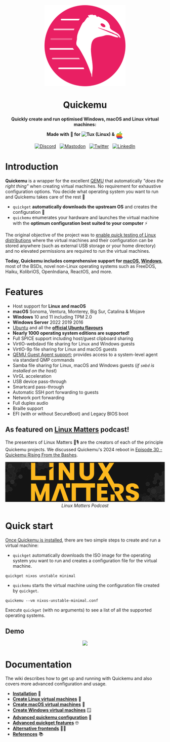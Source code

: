 <div align="center">
<img src=".github/logo.png" alt="Quickemu" width="256" />

# Quickemu

**Quickly create and run optimised Windows, macOS and Linux virtual machines:**

**Made with 💝 for <img src=".github/tux.png" align="top" width="24" alt="Tux (Linux)"/> & <img src=".github/apple.png" align="top" width="24" alt="Apple (macOS)"/>**
</div>

<p align="center">
  &nbsp;<a href="https://wimpysworld.io/discord" target="_blank"><img alt="Discord" src="https://img.shields.io/discord/712850672223125565?style=for-the-badge&logo=discord&logoColor=%23ffffff&label=Discord&labelColor=%234253e8&color=%23e4e2e2"></a>&nbsp;
  &nbsp;<a href="https://fosstodon.org/@wimpy" target="_blank"><img alt="Mastodon" src="https://img.shields.io/badge/Mastodon-6468fa?style=for-the-badge&logo=mastodon&logoColor=%23ffffff"></a>&nbsp;
  &nbsp;<a href="https://twitter.com/m_wimpress" target="_blank"><img alt="Twitter" src="https://img.shields.io/badge/Twitter-303030?style=for-the-badge&logo=x&logoColor=%23ffffff"></a>&nbsp;
  &nbsp;<a href="https://linkedin.com/in/martinwimpress" target="_blank"><img alt="LinkedIn" src="https://img.shields.io/badge/LinkedIn-1667be?style=for-the-badge&logo=linkedin&logoColor=%23ffffff"></a>&nbsp;
</p>


# Introduction

**Quickemu** is a wrapper for the excellent [QEMU](https://www.qemu.org/) that
automatically *"does the right thing"* when creating virtual machines. No
requirement for exhaustive configuration options. You decide what operating
system you want to run and Quickemu takes care of the rest 🤖

- `quickget` **automatically downloads the upstream OS** and creates the configuration 📀
- `quickemu` enumerates your hardware and launches the virtual machine with the **optimum configuration best suited to your computer** ⚡️

The original objective of the project was to [enable quick testing of Linux
distributions](https://github.com/quickemu-project/quickemu/wiki/02-Create-Linux-virtual-machines)
where the virtual machines and their configuration can be stored anywhere (such
as external USB storage or your home directory) and no elevated permissions are
required to run the virtual machines.

**Today, Quickemu includes comprehensive support for [macOS](https://github.com/quickemu-project/quickemu/wiki/03-Create-macOS-virtual-machines),
[Windows](https://github.com/quickemu-project/quickemu/wiki/04-Create-Windows-virtual-machines)**, most of the BSDs, novel non-Linux operating systems such as FreeDOS, Haiku, KolibriOS, OpenIndiana, ReactOS, and more.

# Features

- Host support for **Linux and macOS**
- **macOS** Sonoma, Ventura, Monterey, Big Sur, Catalina & Mojave
- **Windows** 10 and 11 including TPM 2.0
- **Windows Server** 2022 2019 2016
- [Ubuntu](https://ubuntu.com/desktop) and all the **[official Ubuntu
  flavours](https://ubuntu.com/download/flavours)**
- **Nearly 1000 operating system editions are supported!**
- Full SPICE support including host/guest clipboard sharing
- VirtIO-webdavd file sharing for Linux and Windows guests
- VirtIO-9p file sharing for Linux and macOS guests
- [QEMU Guest Agent
  support](https://wiki.qemu.org/Features/GuestAgent); provides access
  to a system-level agent via standard QMP commands
- Samba file sharing for Linux, macOS and Windows guests (*if `smbd`
  is installed on the host*)
- VirGL acceleration
- USB device pass-through
- Smartcard pass-through
- Automatic SSH port forwarding to guests
- Network port forwarding
- Full duplex audio
- Braille support
- EFI (with or without SecureBoot) and Legacy BIOS boot

## As featured on [Linux Matters](https://linuxmatters.sh) podcast!

The presenters of Linux Matters 🐧🎙️ are the creators of each of the principle Quickemu projects. We discussed Quickemu's 2024 reboot in [Episode 30 - Quickemu Rising From the Bashes](https://linuxmatters.sh/30). <!-- and in [Episode 32 - Quick, quicker, quickest](https://linuxmatters.sh/32) [Martin](https://github.com/flexiondotorg) unveils macOS host support for [**Quickemu**](https://github.com/quickemu-project/quickemu), [Mark](https://github.com/marxjohnson) explains the origins of the [**Quickgui**](https://github.com/quickemu-project/quickgui) desktop app and upcoming improvements, and [Alan](https://github.com/popey) debuts [**Quicktest**](https://github.com/quickemu-project/quicktest); a framework for automatically testing operating systems via Quickemu -->

<div align="center">
  <a href="https://linuxmatters.sh" target="_blank"><img src="https://github.com/wimpysworld/nix-config/raw/main/.github/screenshots/linuxmatters.png" alt="Linux Matters Podcast"/></a>
  <br />
  <em>Linux Matters Podcast</em>
</div>

# Quick start

[Once Quickemu is installed](https://github.com/quickemu-project/quickemu/wiki/01-Installation), there are two simple steps to create and run a virtual machine:

- `quickget` automatically downloads the ISO image for the operating system you want to run and creates a configuration file for the virtual machine.

``` shell
quickget nixos unstable minimal
```

- `quickemu` starts the virtual machine using the configuration file created by `quickget`.

``` shell
quickemu --vm nixos-unstable-minimal.conf
```

Execute `quickget` (with no arguments) to see a list of all the supported operating systems.

## Demo

<div align="center">

<a href="https://asciinema.org/a/658148?autoplay=1" target="_blank"><img src="https://asciinema.org/a/658148.svg" /></a>

</div>

# Documentation

The wiki describes how to get up and running with Quickemu and also covers more advanced configuration and usage.

- [**Installation**](https://github.com/quickemu-project/quickemu/wiki/01-Installation) 💾
- [**Create Linux virtual machines**](https://github.com/quickemu-project/quickemu/wiki/02-Create-Linux-virtual-machines) 🐧
- [**Create macOS virtual machines**](https://github.com/quickemu-project/quickemu/wiki/03-Create-macOS-virtual-machines) 🍏
- [**Create Windows virtual machines**](https://github.com/quickemu-project/quickemu/wiki/04-Create-Windows-virtual-machines) 🪟
- [**Advanced quickemu configuration**](https://github.com/quickemu-project/quickemu/wiki/05-Advanced-quickemu-configuration) 🔧
- [**Advanced quickget features**](https://github.com/quickemu-project/quickemu/wiki/06-Advanced-quickget-features) 🤓
- [**Alternative frontends**](https://github.com/quickemu-project/quickemu/wiki/07-Alternative-frontends) 🧑‍💻
- [**References**](https://github.com/quickemu-project/quickemu/wiki/08-References) 📚️

